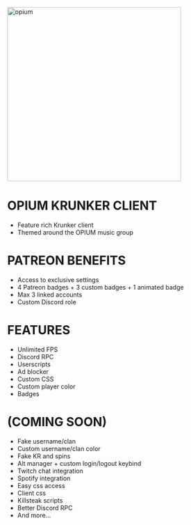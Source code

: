 <img src="https://github.com/user-attachments/assets/dad87de3-73e3-4491-9297-1b84fbacefc2" alt="opium" width="400"/>

# OPIUM KRUNKER CLIENT
* Feature rich Krunker client 
* Themed around the OPIUM music group

# PATREON BENEFITS
* Access to exclusive settings
* 4 Patreon badges + 3 custom badges + 1 animated badge
* Max 3 linked accounts
* Custom Discord role

# FEATURES
* Unlimited FPS
* Discord RPC
* Userscripts
* Ad blocker
* Custom CSS
* Custom player color
* Badges

# (COMING SOON)
* Fake username/clan
* Custom username/clan color
* Fake KR and spins
* Alt manager + custom login/logout keybind
* Twitch chat integration
* Spotify integration
* Easy css access
* Client css
* Killsteak scripts
* Better Discord RPC
* And more...
